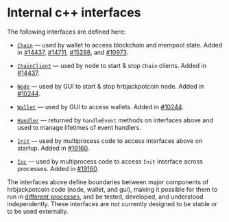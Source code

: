# Internal c++ interfaces

The following interfaces are defined here:

* [`Chain`](chain.h) — used by wallet to access blockchain and mempool state. Added in [#14437](https://github.com/hrbjackpotcoin/hrbjackpotcoin/pull/14437), [#14711](https://github.com/hrbjackpotcoin/hrbjackpotcoin/pull/14711), [#15288](https://github.com/hrbjackpotcoin/hrbjackpotcoin/pull/15288), and [#10973](https://github.com/hrbjackpotcoin/hrbjackpotcoin/pull/10973).

* [`ChainClient`](chain.h) — used by node to start & stop `Chain` clients. Added in [#14437](https://github.com/hrbjackpotcoin/hrbjackpotcoin/pull/14437).

* [`Node`](node.h) — used by GUI to start & stop hrbjackpotcoin node. Added in [#10244](https://github.com/hrbjackpotcoin/hrbjackpotcoin/pull/10244).

* [`Wallet`](wallet.h) — used by GUI to access wallets. Added in [#10244](https://github.com/hrbjackpotcoin/hrbjackpotcoin/pull/10244).

* [`Handler`](handler.h) — returned by `handleEvent` methods on interfaces above and used to manage lifetimes of event handlers.

* [`Init`](init.h) — used by multiprocess code to access interfaces above on startup. Added in [#19160](https://github.com/hrbjackpotcoin/hrbjackpotcoin/pull/19160).

* [`Ipc`](ipc.h) — used by multiprocess code to access `Init` interface across processes. Added in [#19160](https://github.com/hrbjackpotcoin/hrbjackpotcoin/pull/19160).

The interfaces above define boundaries between major components of hrbjackpotcoin code (node, wallet, and gui), making it possible for them to run in [different processes](../../doc/multiprocess.md), and be tested, developed, and understood independently. These interfaces are not currently designed to be stable or to be used externally.
